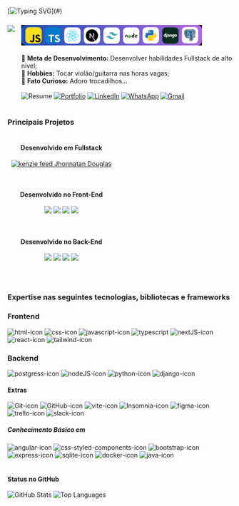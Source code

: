 [![Typing SVG](https://readme-typing-svg.herokuapp.com/?color=ffffff&size=26&center=false&vCenter=true&width=1000&lines=Olá!+Chamo-me+Jhonnatan+Douglas;Sou+estudante+de+Análise+e+Desenvolvimento+de+Sistemas;Já+sou+um+Desenvolvedor+Fullstack;Sou+de+Governador+Valadares,+Minas+Gerais;Seja+bem+vindo!;)](#)


###

<img align="left" style="display: inline-block; margin-right: 15px; margin-bottom: 5px;" height="181" src="https://i.giphy.com/media/26BGIqWh2R1fi6JDa/giphy.webp"/>

###

<div align="left">
  <img src="https://raw.githubusercontent.com/JhonnatanDouglas/PortImgs_/main/github-imgs/github-techs-v3.png" height="46" alt="javascript logo"  />
</div>

<div>
  <br>
  <span>🎯 <strong>Meta de Desenvolvimento:</strong> Desenvolver habilidades Fullstack de alto nível;</span>
  <br>
  <span>🎸 <strong>Hobbies:</strong> Tocar violão/guitarra nas horas vagas;</span>
  <br>
  <span>🤪 <strong>Fato Curioso:</strong> Adoro trocadilhos...</span>
  <br>
</div>

<br>

<div align="left">
    <a style="text-decoration: none;" href="https://drive.google.com/file/d/14P7hw8kIB9BLoXHFEZ3abbLYG3u1WK3E/view" target="_blank"><img src="https://img.shields.io/badge/-Currículo-%2346295A?style=for-the-badge&logo=readme&logoColor=white" alt="Resume" /></a>
    <a href="https://portfolio-jhonnatandev.vercel.app" target="_blank"><img src="https://img.shields.io/badge/portfólio-%23000000.svg?style=for-the-badge&logo=firefox&logoColor=#FF7139" alt="Portfolio" /></a>
    <a href="https://www.linkedin.com/in/jhonnatan-douglas-dev/"><img src="https://img.shields.io/badge/LinkedIn-0077B5?style=for-the-badge&logo=linkedin&logoColor=white" alt="LinkedIn" /></a>
    <a href="https://api.whatsapp.com/send?phone=5533999328785&text=Ol%C3%A1,%20Jhonnatan!%20Tudo%20bem?%0D%0A%0D%0AFiquei%20interessado%20em%20sua%20experi%C3%AAncia%20como%20Desenvolvedor.%20Gostaria%20de%20conversar%20mais%20sobre%20uma%20oportunidade%20de%20emprego%20em%20nossa%20empresa.%0D%0A%0D%0AAguardo%20seu%20retorno%20para%20marcarmos%20uma%20entrevista.%20Obrigado!%0D%0A%0D%0AAtenciosamente,%0D%0ARecrutador%20da%20Empresa" target="_blank"><img src="https://img.shields.io/badge/WhatsApp-25D366?style=for-the-badge&logo=whatsapp&logoColor=white" alt="WhatsApp" /></a>
    <a href="mailto:jhonnatanaraujodev@gmail.com?subject=Oportunidade%20de%20Emprego&body=Ol%C3%A1%20Jhonnatan,%0D%0A%0D%0AGostar%C3%ADamos%20de%20conversar%20sobre%20uma%20oportunidade%20de%20emprego%20na%20nossa%20empresa.%0D%0A%0D%0AAtenciosamente,%0D%0AEquipe%20de%20Recrutamento" target="_blank"><img src="https://img.shields.io/badge/Gmail-D14836?style=for-the-badge&logo=gmail&logoColor=white" alt="Gmail" /></a>
</div>

<br>

<div align="left">
  <h3>Principais Projetos</h3>

  <div style="display: flex; flex-direction: row; flex-wrap: wrap; margin-top: 20px;">
      <div style="text-align: center; width: 48%;">
      <h4>Desenvolvido em Fullstack</h4>
      <a href="https://github.com/JhonnatanDouglas/M6-S01-02_ProjetoFullStack_JhonnatanDouglas_">
        <img style="margin-bottom: 0.75rem;" src="https://github-readme-stats.vercel.app/api/pin/?username=JhonnatanDouglas&repo=M6-S01-02_ProjetoFullStack_JhonnatanDouglas_&bg_color=1e1b4b&border_color=fff&show_icons=true&icon_color=86198f&title_color=fbbf24&text_color=fff" alt="kenzie feed Jhonnatan Douglas" />
      </a>
    </div>
  </div>

  <div style="display: flex; flex-direction: row; flex-wrap: wrap; margin-top: 20px;">
    <div style="text-align: center; width: 48%;">
      <h4>Desenvolvido no Front-End</h4>
      <a href="https://github.com/grupo7-T17/kenzie-feed"><img style="margin-bottom: 0.75rem;" src="https://github-readme-stats.vercel.app/api/pin/?username=grupo7-T17&repo=kenzie-feed&bg_color=141439&border_color=fff&show_icons=true&icon_color=FF1AFF&title_color=fbbf24&text_color=fff" /></a>
      <a href="https://github.com/grupo7-T17/kenzie-feed"><img style="margin-bottom: 0.75rem;" src="https://github-readme-stats.vercel.app/api/pin/?username=Kenzie-Academy-Brasil-Developers&repo=react-entrega-kenzie-hub_JhonnatanDouglas&bg_color=141439&border_color=fff&show_icons=true&icon_color=FF1AFF&title_color=fbbf24&text_color=fff" /></a>
      <a href="https://github.com/grupo7-T17/kenzie-feed"><img style="margin-bottom: 0.75rem;" src="https://github-readme-stats.vercel.app/api/pin/?username=Kenzie-Academy-Brasil-Developers&repo=react-entrega-s1-template-nu-kenzie_JhonnatanDouglas&bg_color=141439&border_color=fff&show_icons=true&icon_color=FF1AFF&title_color=fbbf24&text_color=fff" /></a>
      <a href="https://github.com/grupo7-T17/kenzie-feed"><img style="margin-bottom: 0.75rem;" src="https://github-readme-stats.vercel.app/api/pin/?username=Kenzie-Academy-Brasil-Developers&repo=gitSearchBase_JhonnatanDouglas&bg_color=141439&border_color=fff&show_icons=true&icon_color=FF1AFF&title_color=fbbf24&text_color=fff" /></a>
    </div>
  </div>

  <div style="display: flex; flex-direction: row; flex-wrap: wrap; margin-top: 20px;">
    <div style="text-align: center; width: 48%;">
      <h4>Desenvolvido no Back-End</h4>
      <a href="https://github.com/grupo7-T17/kenzie-feed"><img style="margin-bottom: 0.75rem;" src="https://github-readme-stats.vercel.app/api/pin/?username=JhonnatanDouglas&repo=m5-sp6-projeto-final-kanvas&bg_color=001&border_color=fff&show_icons=true&icon_color=aF1AFF&title_color=fbbf24&text_color=fff" /></a>
      <a href="https://github.com/grupo7-T17/kenzie-feed"><img style="margin-bottom: 0.75rem;" src="https://github-readme-stats.vercel.app/api/pin/?username=JhonnatanDouglas&repo=m5-sp5-bandkamp&bg_color=001&border_color=fff&show_icons=true&icon_color=aF1AFF&title_color=fbbf24&text_color=fff" /></a>
      <a href="https://github.com/grupo7-T17/kenzie-feed"><img style="margin-bottom: 0.75rem;" src="https://github-readme-stats.vercel.app/api/pin/?username=JhonnatanDouglas&repo=m5-sp4-kenzie-buster&bg_color=001&border_color=fff&show_icons=true&icon_color=aF1AFF&title_color=fbbf24&text_color=fff" /></a>
      <a href="https://github.com/grupo7-T17/kenzie-feed"><img style="margin-bottom: 0.75rem;" src="https://github-readme-stats.vercel.app/api/pin/?username=JhonnatanDouglas&repo=m4-sp5-movies-typeorm&bg_color=001&border_color=fff&show_icons=true&icon_color=aF1AFF&title_color=fbbf24&text_color=fff" /></a>
    </div>
  </div>
</div>

<br>
<br>

### Expertise nas seguintes tecnologias, bibliotecas e frameworks

### Frontend

<div align="left">
    <img src="https://img.shields.io/badge/HTML5-E34F26?style=for-the-badge&logo=html5&logoColor=white" alt="html-icon">
    <img src="https://img.shields.io/badge/CSS3-1572B6?style=for-the-badge&logo=css3&logoColor=white" alt="css-icon">
    <img src="https://img.shields.io/badge/JavaScript-F7DF1E?style=for-the-badge&logo=javascript&logoColor=black" alt="javascript-icon">
    <img src="https://img.shields.io/badge/TypeScript-007ACC?style=for-the-badge&logo=typescript&logoColor=white" alt="typescript">
    <img src="https://img.shields.io/badge/Next-black?style=for-the-badge&logo=next.js&logoColor=white" alt="nextJS-icon">
    <img src="https://img.shields.io/badge/React-20232A?style=for-the-badge&logo=react&logoColor=61DAFB" alt="react-icon">
    <img src="https://img.shields.io/badge/Tailwind_CSS-38B2AC?style=for-the-badge&logo=tailwind-css&logoColor=white" alt="tailwind-icon">
</div>

### Backend

<div align="left">
    <img src="https://img.shields.io/badge/postgres-%23316192.svg?style=for-the-badge&logo=postgresql&logoColor=white" alt="postgress-icon">
    <img src="https://img.shields.io/badge/node.js-6DA55F?style=for-the-badge&logo=node.js&logoColor=white" alt="nodeJS-icon">
    <img src="https://img.shields.io/badge/python-3670A0?style=for-the-badge&logo=python&logoColor=ffdd54" alt="python-icon">
    <img src="https://img.shields.io/badge/django-%23092E20.svg?style=for-the-badge&logo=django&logoColor=white" alt="django-icon">
</div>

#### Extras

<div align="left">
    <img src="https://img.shields.io/badge/Git-E34F26?style=for-the-badge&logo=git&logoColor=white" alt="Git-icon">
    <img src="https://img.shields.io/badge/GitHub-100000?style=for-the-badge&logo=github&logoColor=white" alt="GitHub-icon">
    <img src="https://img.shields.io/badge/Vite-B73BFE?style=for-the-badge&logo=vite&logoColor=FFD62E" alt="vite-icon">
    <img src="https://img.shields.io/badge/Insomnia-5849be?style=for-the-badge&logo=Insomnia&logoColor=white" alt="Insomnia-icon">
    <img src="https://img.shields.io/badge/Figma-F24E1E?style=for-the-badge&logo=figma&logoColor=white" alt="figma-icon">
    <img src="https://img.shields.io/badge/Trello-0052CC?style=for-the-badge&logo=trello&logoColor=white" alt="trello-icon">
    <img src="https://img.shields.io/badge/Slack-4A154B?style=for-the-badge&logo=slack&logoColor=white" alt="slack-icon">
</div>

##### Conhecimento Básico em

<div align="left">
    <img src="https://img.shields.io/badge/angular-%23DD0031.svg?style=for-the-badge&logo=angular&logoColor=white" alt="angular-icon">
    <img src="https://img.shields.io/badge/styled--components-DB7093?style=for-the-badge&logo=styled-components&logoColor=white" alt="css-styled-components-icon">
    <img src="https://img.shields.io/badge/Bootstrap-563D7C?style=for-the-badge&logo=bootstrap&logoColor=white" alt="bootstrap-icon">
    <img src="https://img.shields.io/badge/express.js-%23404d59.svg?style=for-the-badge&logo=express&logoColor=%2361DAFB" alt="express-icon">
    <img src="https://img.shields.io/badge/sqlite-%2307405e.svg?style=for-the-badge&logo=sqlite&logoColor=white" alt="sqlite-icon">
    <img src="https://img.shields.io/badge/docker-%230db7ed.svg?style=for-the-badge&logo=docker&logoColor=white" alt="docker-icon">
    <img src="https://img.shields.io/badge/java-%23ED8B00.svg?style=for-the-badge&logo=openjdk&logoColor=white" alt="java-icon">
</div>
<br>

<div align="left">

#### Status no GitHub

</div>
<div align="left">
  <img src="https://github-readme-stats.vercel.app/api?username=JhonnatanDouglas&hide_title=true&hide_rank=true&show_icons=true&include_all_commits=true&count_private=true&disable_animations=false&theme=nord&locale=pt-br&hide_border=false" height="140" alt="GitHub Stats" />
  <img src="https://github-readme-stats.vercel.app/api/top-langs?username=JhonnatanDouglas&locale=pt-br&hide_title=true&layout=compact&card_width=320&langs_count=4&theme=nord&hide_border=false" height="140" alt="Top Languages" />
</div>
